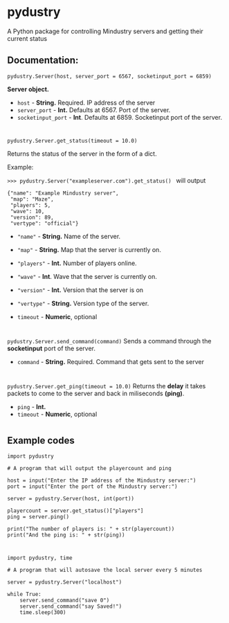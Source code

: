 
# pydustry
A Python package for controlling Mindustry servers and getting their current status

## Documentation:


`pydustry.Server(host, server_port = 6567, socketinput_port = 6859)`

**Server object.**
 - `host` - **String.** Required. IP address of the server
 - `server_port` - **Int.** Defaults at 6567. Port of the server.
 - `socketinput_port` - **Int**. Defaults at 6859. Socketinput port of the server.
#
 `pydustry.Server.get_status(timeout = 10.0)`

Returns the status of the server in the form of a dict.

Example:

 `>>> pydustry.Server("exampleserver.com").get_status() `
	will output

    {"name": "Example Mindustry server",
     "map": "Maze",
     "players": 5, 
     "wave": 10, 
     "version": 89, 
     "vertype": "official"}
     
   
 - `"name"` - **String.** Name of the server.
 - `"map"` - **String.** Map that the server is currently on.
 - `"players"` - **Int.** Number of players online.
 - `"wave"` - **Int**. Wave that the server is currently on.
 - `"version"` - **Int.** Version that the server is on
 - `"vertype"` - **String.** Version type of the server.
 
 
 - `timeout` - **Numeric**, optional
#
`pydustry.Server.send_command(command)`
Sends a command through the **socketinput** port of the server.
 - `command` - **String.** Required. Command that gets sent to the server
 #
 `pydustry.Server.get_ping(timeout = 10.0)`
 Returns the **delay** it takes packets to come to the server and back in miliseconds **(ping)**.
- `ping` - **Int.**
- `timeout` - **Numeric**, optional
#
 ## Example codes
 

    import pydustry
    
    # A program that will output the playercount and ping
    
    host = input("Enter the IP address of the Mindustry server:")
    port = input("Enter the port of the Mindustry server:")
    
    server = pydustry.Server(host, int(port))
    
    playercount = server.get_status()["players"]
    ping = server.ping()
    
    print("The number of players is: " + str(playercount))
    print("And the ping is: " + str(ping))
#
    import pydustry, time
    
    # A program that will autosave the local server every 5 minutes
    
    server = pydustry.Server("localhost")
    
    while True:
        server.send_command("save 0")
        server.send_command("say Saved!")
        time.sleep(300)
